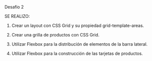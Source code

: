 Desafio 2 

SE REALIZO:

1. Crear un layout con CSS Grid y su propiedad grid-template-areas.
   

2. Crear una grilla de productos con CSS Grid.
   

3. Utilizar Flexbox para la distribución de elementos de la barra lateral.

   
4. Utilizar Flexbox para la construcción de las tarjetas de productos.
